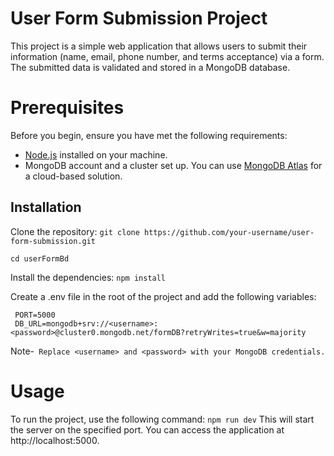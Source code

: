 # User Form Submission Project
This project is a simple web application that allows users to submit their information (name, email, phone number, and terms acceptance) via a form. The submitted data is validated and stored in a MongoDB database.

# Prerequisites
Before you begin, ensure you have met the following requirements:
- [Node.js](https://nodejs.org/) installed on your machine.
- MongoDB account and a cluster set up. You can use [MongoDB Atlas](https://www.mongodb.com/cloud/atlas) for a cloud-based solution.

## Installation

Clone the repository:
   ```git clone https://github.com/your-username/user-form-submission.git```
   
   ```cd userFormBd```

Install the dependencies:
   ```npm install```
   
Create a .env file in the root of the project and add the following variables:

     PORT=5000
     DB_URL=mongodb+srv://<username>:<password>@cluster0.mongodb.net/formDB?retryWrites=true&w=majority
Note-``` Replace <username> and <password> with your MongoDB credentials.```

# Usage
To run the project, use the following command:
```npm run dev```
This will start the server on the specified port. You can access the application at http://localhost:5000.
